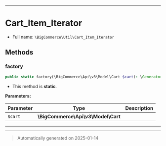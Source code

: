***

# Cart_Item_Iterator





* Full name: `\BigCommerce\Util\Cart_Item_Iterator`




## Methods


### factory



```php
public static factory(\BigCommerce\Api\v3\Model\Cart $cart): \Generator
```



* This method is **static**.




**Parameters:**

| Parameter | Type | Description |
|-----------|------|-------------|
| `$cart` | **\BigCommerce\Api\v3\Model\Cart** |  |





***


***
> Automatically generated on 2025-01-14
